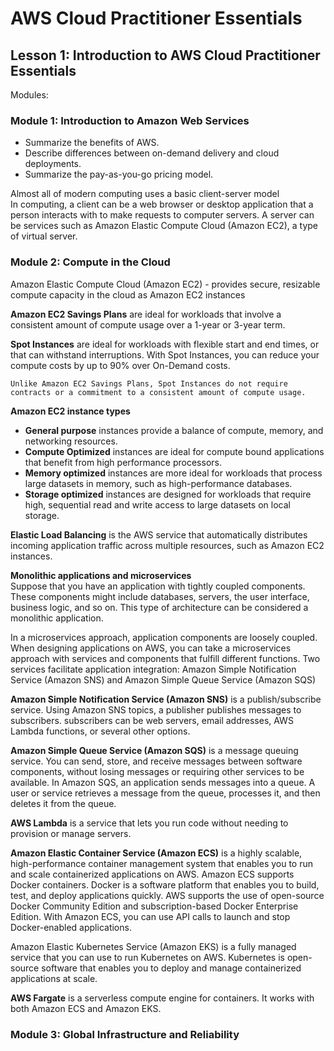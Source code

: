 # AWS Cloud Practitioner Essentials

## Lesson 1: Introduction to AWS Cloud Practitioner Essentials
<p>
Modules:
  
### Module 1: Introduction to Amazon Web Services
  
  - Summarize the benefits of AWS.
  - Describe differences between on-demand delivery and cloud deployments.
  - Summarize the pay-as-you-go pricing model.
  <l>
  <p>Almost all of modern computing uses a basic client-server model  <br>
    In computing, a client can be a web browser or desktop application that a person interacts with to make requests to computer servers. A server can be services such as Amazon Elastic Compute Cloud (Amazon EC2), a type of virtual server.
    </p>  
    
  
### Module 2: Compute in the Cloud 
  
  </p>Amazon Elastic Compute Cloud (Amazon EC2) - provides secure, resizable compute capacity in the cloud as Amazon EC2 instances<br>
  
  <b>Amazon EC2 Savings Plans</b> are ideal for workloads that involve a consistent amount of compute usage over a 1-year or 3-year term. <br>
  
  <b>Spot Instances</b> are ideal for workloads with flexible start and end times, or that can withstand interruptions. With Spot Instances, you can reduce your compute costs by up to 90% over On-Demand costs. 

    Unlike Amazon EC2 Savings Plans, Spot Instances do not require contracts or a commitment to a consistent amount of compute usage.
    
  <b>Amazon EC2 instance types</b>
  
  - **General purpose** instances provide a balance of compute, memory, and networking resources.
  - **Compute Optimized** instances are ideal for compute bound applications that benefit from high performance processors.
  - **Memory optimized** instances are more ideal for workloads that process large datasets in memory, such as high-performance databases.
  - **Storage optimized** instances are designed for workloads that require high, sequential read and write access to large datasets on local storage.
  
<p><b>Elastic Load Balancing</b> is the AWS service that automatically distributes incoming application traffic across multiple resources, such as Amazon EC2 instances.</p>
  
  <p><b>Monolithic applications and microservices</b><br>
    Suppose that you have an application with tightly coupled components. These components might include databases, servers, the user interface, business logic, and so on. This type of architecture can be considered a monolithic application.
    <br>
  
  In a microservices approach, application components are loosely coupled. When designing applications on AWS, you can take a microservices approach with services and components that fulfill different functions. Two services facilitate application integration: Amazon Simple Notification Service (Amazon SNS) and Amazon Simple Queue Service (Amazon SQS)
</p>

  <p><b>Amazon Simple Notification Service (Amazon SNS)</b> is a publish/subscribe service. Using Amazon SNS topics, a publisher publishes messages to subscribers. subscribers can be web servers, email addresses, AWS Lambda functions, or several other options. </p>
  
  <p><b>Amazon Simple Queue Service (Amazon SQS)</b> is a message queuing service. You can send, store, and receive messages between software components, without losing messages or requiring other services to be available. In Amazon SQS, an application sends messages into a queue. A user or service retrieves a message from the queue, processes it, and then deletes it from the queue.</p>
  
  <p><b>AWS Lambda</b> is a service that lets you run code without needing to provision or manage servers.
  
<p><b>Amazon Elastic Container Service (Amazon ECS)</b> is a highly scalable, high-performance container management system that enables you to run and scale containerized applications on AWS. 
Amazon ECS supports Docker containers. Docker is a software platform that enables you to build, test, and deploy applications quickly. AWS supports the use of open-source Docker Community Edition and subscription-based Docker Enterprise Edition. With Amazon ECS, you can use API calls to launch and stop Docker-enabled applications.</p>

<p></b>Amazon Elastic Kubernetes Service (Amazon EKS)</b> is a fully managed service that you can use to run Kubernetes on AWS. Kubernetes is open-source software that enables you to deploy and manage containerized applications at scale.</p>

<p><b>AWS Fargate</b> is a serverless compute engine for containers. It works with both Amazon ECS and Amazon EKS.</p>

### Module 3: Global Infrastructure and Reliability

